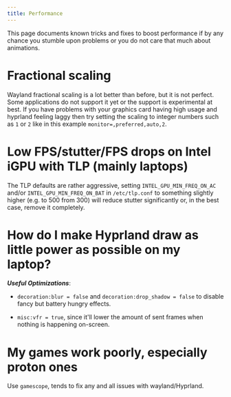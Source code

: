 ```yaml
---
title: Performance
---
```


This page documents known tricks and fixes to boost performance if by any chance
you stumble upon problems or you do not care that much about animations.

# Fractional scaling

Wayland fractional scaling is a lot better than before, but it is not perfect.
Some applications do not support it yet or the support is experimental at best.
If you have problems with your graphics card having high usage and hyprland
feeling laggy then try setting the scaling to integer numbers such as `1` or `2`
like in this example `monitor=,preferred,auto,2`.

# Low FPS/stutter/FPS drops on Intel iGPU with TLP (mainly laptops)

The TLP defaults are rather aggressive, setting `INTEL_GPU_MIN_FREQ_ON_AC`
and/or `INTEL_GPU_MIN_FREQ_ON_BAT` in `/etc/tlp.conf` to something slightly
higher (e.g. to 500 from 300) will reduce stutter significantly or, in the best
case, remove it completely.

# How do I make Hyprland draw as little power as possible on my laptop?

**_Useful Optimizations_**:

- `decoration:blur = false` and `decoration:drop_shadow = false` to disable
  fancy but battery hungry effects.

- `misc:vfr = true`, since it'll lower the amount of sent frames when nothing is
  happening on-screen.

# My games work poorly, especially proton ones

Use `gamescope`, tends to fix any and all issues with wayland/Hyprland.
